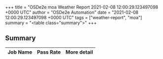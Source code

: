 +++
title = "OSDe2e moa Weather Report 2021-02-08 12:00:29.123497098 +0000 UTC"
author = "OSDe2e Automation"
date = "2021-02-08 12:00:29.123497098 +0000 UTC"
tags = ["weather-report", "moa"]
summary = "<table class=\"summary\"></table>"
+++
## Summary

| Job Name | Pass Rate | More detail |
|----------|-----------|-------------|



